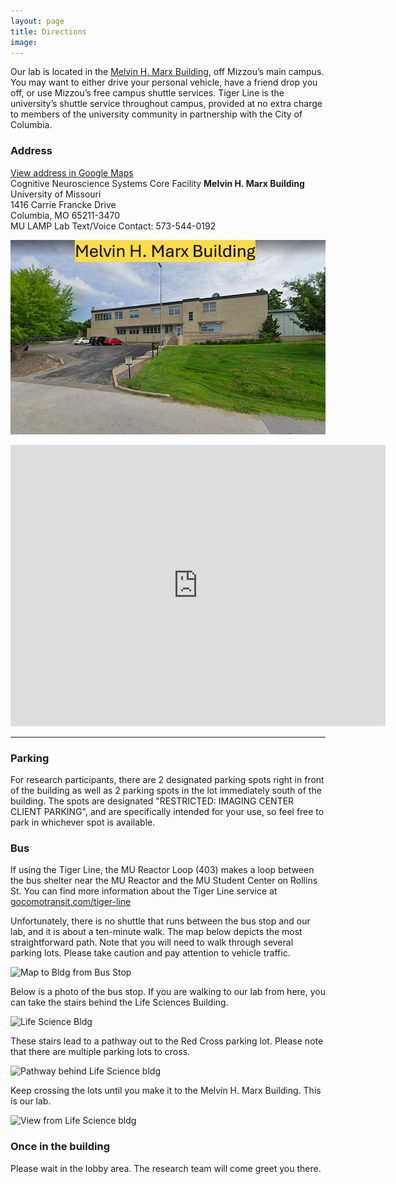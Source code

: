 ```yaml
---
layout: page
title: Directions
image: 
---
```


Our lab is located in the [Melvin H. Marx Building](https://map.missouri.edu/?bldg=37011), off Mizzou’s main campus. You may want to either drive your personal vehicle, have a friend drop you off, or use Mizzou’s free campus shuttle services. Tiger Line is the university’s shuttle service throughout campus, provided at no extra charge to members of the university community in partnership with the City of Columbia.

### Address
[View address in Google Maps](https://goo.gl/maps/qyhsaqvywLMfFqir7)  
Cognitive Neuroscience Systems Core Facility
<strong> Melvin H. Marx Building </strong>  
University of Missouri  
1416 Carrie Francke Drive  
Columbia, MO 65211-3470  
MU LAMP Lab Text/Voice Contact: 573-544-0192  



![University of Missouri MARX Building](/assets/images/marx_bldg_caption.png)


<iframe src="https://www.google.com/maps/embed?pb=!1m18!1m12!1m3!1d3103.5607348885005!2d-92.34076848466007!3d38.9340164795651!2m3!1f0!2f0!3f0!3m2!1i1024!2i768!4f13.1!3m3!1m2!1s0x87dcb7b2693516e3%3A0xa01c979c4fa73e60!2sBrain%20Imaging%20Center%20University%20of%20Missouri!5e0!3m2!1sen!2sus!4v1648562985599!5m2!1sen!2sus" width="600" height="450" style="border:0;" allowfullscreen="" loading="lazy" referrerpolicy="no-referrer-when-downgrade"></iframe>



----

### Parking

For research participants, there are 2 designated parking spots right in front of the building as well as 2 parking spots in the lot immediately south of the building. The spots are designated "RESTRICTED: IMAGING CENTER CLIENT PARKING", and are specifically intended for your use, so feel free to park in whichever spot is available. 


### Bus

If using the Tiger Line, the MU Reactor Loop (403) makes a loop between the bus shelter near the MU Reactor and the MU Student Center on Rollins St. You can find more information about the Tiger Line service at [gocomotransit.com/tiger-line](https://www.gocomotransit.com/tiger-line/)

Unfortunately, there is no shuttle that runs between the bus stop and our lab, and it is about a ten-minute walk. The map below depicts the most straightforward path. Note that you will need to walk through several parking lots. Please take caution and pay attention to vehicle traffic.

<span class="image small"><img src="/assets/images/maptobldgfrombus2.png" alt="Map to Bldg from Bus Stop" width="400"/></span>

Below is a photo of the bus stop. If you are walking to our lab from here, you can take the stairs behind the Life Sciences Building.

<span class="image small"><img src="/assets/images/LifeScienceBldg2.png" alt="Life Science Bldg" width="400"/></span>

These stairs lead to a pathway out to the Red Cross parking lot. Please note that there are multiple parking lots to cross.

<span class="image small"><img src="/assets/images/pathwaylifesciencebldg.png" alt="Pathway behind Life Science bldg" width="500"/></span>

Keep crossing the lots until you make it to the Melvin H. Marx Building. This is our lab. 

<span class="image small"><img src="/assets/images/viewfromlifesciencebldg.png" alt="View from Life Science bldg" width="400"/></span>


### Once in the building

Please wait in the lobby area. The research team will come greet you there.